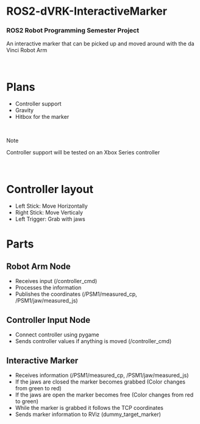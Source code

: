 # ROS2-dVRK-InteractiveMarker
### ROS2 Robot Programming Semester Project
An interactive marker that can be picked up and moved around with the da Vinci Robot Arm

<br>

# Plans
- Controller support
- Gravity
- Hitbox for the marker

<br>

> [!NOTE]
> Controller support will be tested on an Xbox Series controller

<br>

# Controller layout
- Left Stick: Move Horizontally
- Right Stick: Move Verticaly
- Left Trigger: Grab with jaws

# Parts
## Robot Arm Node
- Receives input (/controller_cmd)
- Processes the information
- Publishes the coordinates (/PSM1/measured_cp, /PSM1/jaw/measured_js)

## Controller Input Node
- Connect controller using pygame
- Sends controller values if anything is moved (/controller_cmd)

## Interactive Marker
- Receives information (/PSM1/measured_cp, /PSM1/jaw/measured_js)
- If the jaws are closed the marker becomes grabbed (Color changes from green to red)
- If the jaws are open the marker becomes free (Color changes from red to green)
- While the marker is grabbed it follows the TCP coordinates
- Sends marker information to RViz (dummy_target_marker)
